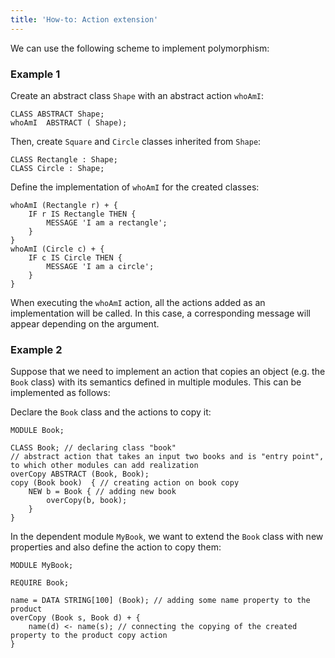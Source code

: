 ```yaml
---
title: 'How-to: Action extension'
---
```


We can use the following scheme to implement polymorphism:

### Example 1

Create an abstract class `Shape` with an abstract action `whoAmI`:

```lsf
CLASS ABSTRACT Shape;
whoAmI  ABSTRACT ( Shape);
```

Then, create `Square` and `Circle` classes inherited from `Shape`:

```lsf
CLASS Rectangle : Shape;
CLASS Circle : Shape;
```

Define the implementation of `whoAmI` for the created classes:

```lsf
whoAmI (Rectangle r) + {
    IF r IS Rectangle THEN {
        MESSAGE 'I am a rectangle';
    }
}
whoAmI (Circle c) + {
    IF c IS Circle THEN {
        MESSAGE 'I am a circle';
    }
}
```

When executing the `whoAmI` action, all the actions added as an implementation will be called. In this case, a corresponding message will appear depending on the argument.

### Example 2

Suppose that we need to implement an action that copies an object (e.g. the `Book` class) with its semantics defined in multiple modules. This can be implemented as follows:

Declare the `Book` class and the actions to copy it:

```lsf
MODULE Book;

CLASS Book; // declaring class "book"
// abstract action that takes an input two books and is "entry point", to which other modules can add realization
overCopy ABSTRACT (Book, Book); 
copy (Book book)  { // creating action on book copy
    NEW b = Book { // adding new book
        overCopy(b, book);
    }
}
```

In the dependent module `MyBook`, we want to extend the `Book` class with new properties and also define the action to copy them:

```lsf
MODULE MyBook;

REQUIRE Book;

name = DATA STRING[100] (Book); // adding some name property to the product
overCopy (Book s, Book d) + {
    name(d) <- name(s); // connecting the copying of the created property to the product copy action
}
```
